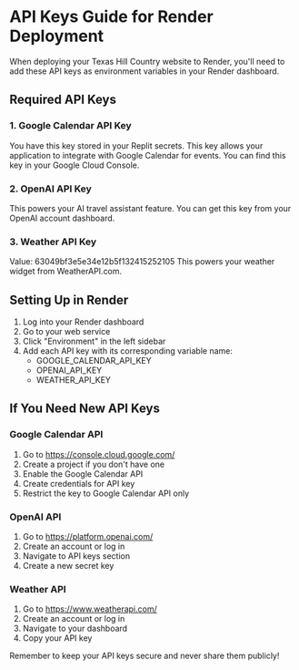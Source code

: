 # API Keys Guide for Render Deployment

When deploying your Texas Hill Country website to Render, you'll need to add these API keys as environment variables in your Render dashboard.

## Required API Keys

### 1. Google Calendar API Key
You have this key stored in your Replit secrets. This key allows your application to integrate with Google Calendar for events. You can find this key in your Google Cloud Console.

### 2. OpenAI API Key
This powers your AI travel assistant feature. You can get this key from your OpenAI account dashboard.

### 3. Weather API Key
Value: 63049bf3e5e34e12b5f132415252105
This powers your weather widget from WeatherAPI.com.

## Setting Up in Render

1. Log into your Render dashboard
2. Go to your web service
3. Click "Environment" in the left sidebar
4. Add each API key with its corresponding variable name:
   - GOOGLE_CALENDAR_API_KEY
   - OPENAI_API_KEY
   - WEATHER_API_KEY

## If You Need New API Keys

### Google Calendar API
1. Go to https://console.cloud.google.com/
2. Create a project if you don't have one
3. Enable the Google Calendar API
4. Create credentials for API key
5. Restrict the key to Google Calendar API only

### OpenAI API
1. Go to https://platform.openai.com/
2. Create an account or log in
3. Navigate to API keys section
4. Create a new secret key

### Weather API
1. Go to https://www.weatherapi.com/
2. Create an account or log in
3. Navigate to your dashboard
4. Copy your API key

Remember to keep your API keys secure and never share them publicly!